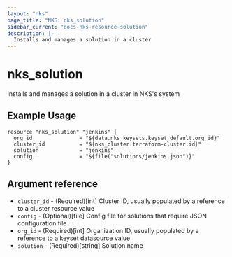 ```yaml
---
layout: "nks"
page_title: "NKS: nks_solution"
sidebar_current: "docs-nks-resource-solution"
description: |-
  Installs and manages a solution in a cluster
---
```


# nks\_solution

Installs and manages a solution in a cluster in NKS's system

## Example Usage

```hcl
resource "nks_solution" "jenkins" {
  org_id               = "${data.nks_keysets.keyset_default.org_id}"
  cluster_id           = "${nks_cluster.terraform-cluster.id}"
  solution             = "jenkins"
  config               = "${file("solutions/jenkins.json")}"
}
```

## Argument reference

* `cluster_id` - (Required)[int] Cluster ID, usually populated by a reference to a cluster resource value
* `config` - (Optional)[file] Config file for solutions that require JSON configuration file
* `org_id` - (Required)[int] Organization ID, usually populated by a reference to a keyset datasource value
* `solution` - (Required)[string] Solution name